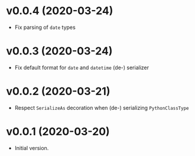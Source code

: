 
# v0.0.4 (2020-03-24)

* Fix parsing of `date` types

# v0.0.3 (2020-03-24)

* Fix default format for `date` and `datetime` (de-) serializer

# v0.0.2 (2020-03-21)

* Respect `SerializeAs` decoration when (de-) serializing `PythonClassType`

# v0.0.1 (2020-03-20)

* Initial version.
